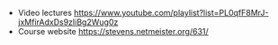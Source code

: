 - Video lectures https://www.youtube.com/playlist?list=PL0qfF8MrJ-jxMfirAdxDs9zIiBg2Wug0z
- Course website https://stevens.netmeister.org/631/
